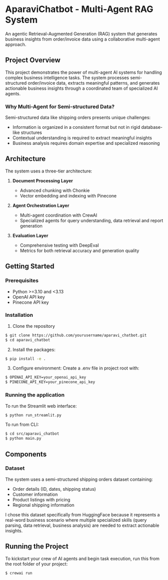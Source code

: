 # AparaviChatbot - Multi-Agent RAG System

An agentic Retrieval-Augmented Generation (RAG) system that generates business insights from order/invoice data using a collaborative multi-agent approach.

## Project Overview

This project demonstrates the power of multi-agent AI systems for handling complex business intelligence tasks. The system processes semi-structured order/invoice data, extracts meaningful patterns, and generates actionable business insights through a coordinated team of specialized AI agents.


### Why Multi-Agent for Semi-structured Data?

Semi-structured data like shipping orders presents unique challenges:
- Information is organized in a consistent format but not in rigid database-like structures
- Contextual understanding is required to extract meaningful insights
- Business analysis requires domain expertise and specialized reasoning

## Architecture

The system uses a three-tier architecture:
1. **Document Processing Layer**
    - Advanced chunking with Chonkie
    - Vector embedding and indexing with Pinecone

2. **Agent Orchestration Layer**
    - Multi-agent coordination with CrewAI
    - Specialized agents for query understanding, data retrieval and report generation

3. **Evaluation Layer**
    - Comprehensive testing with DeepEval
    - Metrics for both retrieval accuracy and generation quality

## Getting Started
### Prerequisites
- Python >=3.10 and <3.13
- OpenAI API key
- Pinecone API key 

### Installation
1. Clone the repository
```bash
$ git clone https://github.com/yourusername/aparavi_chatbot.git
$ cd aparavi_chatbot
```

2. Install the packages:
```bash
$ pip install -e .
```

3. Configure environment: Create a .env file in project root with:
```bash
$ OPENAI_API_KEY=your_openai_api_key
$ PINECONE_API_KEY=your_pinecone_api_key
```

### Running the application

To run the Streamlit web interface:
```bash
$ python run_streamlit.py
```

To run from CLI:
```bash
$ cd src/aparavi_chatbot
$ python main.py
```

## Components

### Dataset

The system uses a semi-structured shipping orders dataset containing:
- Order details (ID, dates, shipping status)
- Customer information
- Product listings with pricing
- Regional shipping information

I chose this dataset specifically from HuggingFace because it represents a real-word business scenario where multiple specialized skills (query parsing, data retrieval, business analysis) are needed to extract actionable insights. 


## Running the Project

To kickstart your crew of AI agents and begin task execution, run this from the root folder of your project:

```bash
$ crewai run
```


